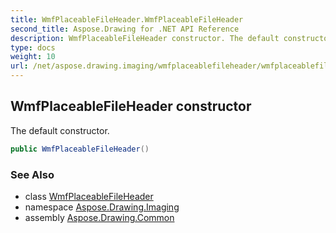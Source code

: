 ```yaml
---
title: WmfPlaceableFileHeader.WmfPlaceableFileHeader
second_title: Aspose.Drawing for .NET API Reference
description: WmfPlaceableFileHeader constructor. The default constructor
type: docs
weight: 10
url: /net/aspose.drawing.imaging/wmfplaceablefileheader/wmfplaceablefileheader/
---
```

## WmfPlaceableFileHeader constructor

The default constructor.

```csharp
public WmfPlaceableFileHeader()
```

### See Also

* class [WmfPlaceableFileHeader](../)
* namespace [Aspose.Drawing.Imaging](../../wmfplaceablefileheader/)
* assembly [Aspose.Drawing.Common](../../../)


